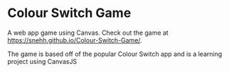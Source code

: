 # Colour Switch Game

A web app game using Canvas. Check out the game at https://snehh.github.io/Colour-Switch-Game/.

The game is based off of the popular Colour Switch app and is a learning project using CanvasJS
